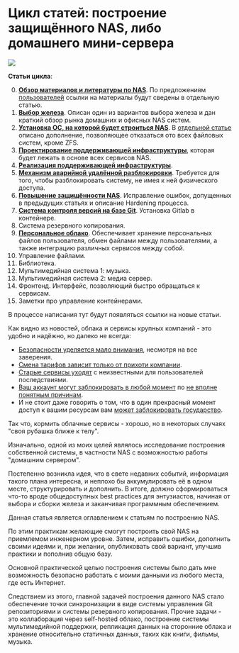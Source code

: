 # Цикл статей: построение защищённого NAS, либо домашнего мини-сервера

![](https://habrastorage.org/webt/5s/np/2a/5snp2asrc-dlhjefcfawsaurfqo.png)

**Статьи цикла**:

0. [**Обзор материалов и литературы по NAS**](https://habr.com/post/418091/). По предложениям [пользователей](https://habr.com/users/mkulesh/) ссылки на материалы будут сведены в отдельную статью.
1. [**Выбор железа**](https://habr.com/post/353012/). Описан один из вариантов выбора железа и дан краткий обзор рынка домашних и офисных NAS систем.
2. [**Установка ОС, на которой будет строиться NAS**](https://habr.com/post/351932/). В [отдельной статье](https://habr.com/post/358914/) описано дополнение, позволяющее отказаться ото всех файловых систем, кроме ZFS.
3. [**Проектирование поддерживающей инфраструктуры**](https://habr.com/post/359344/), которая будет лежать в основе всех сервисов NAS.
4. [**Реализация поддерживающей инфраструктуры**](https://habr.com/post/415779/).
5. [**Механизм аварийной удалённой разблокировки**](https://habr.com/post/419915/). Требуется для того, чтобы разблокировать систему, не имея к ней физического доступа.
6. [**Повышение защищённости NAS**](https://habr.com/post/421279/). Исправление ошибок, допущенных в предыдущих статьях и описание Hardening процесса.
7. [**Система контроля версий на базе Git**](https://habr.com/post/418883/). Установка Gitlab в контейнере.
8. Система резервного копирования.
9. [**Персональное облако**](https://habr.com/post/430970/). Обеспечивает хранение персональных файлов пользователя, обмен файлами между пользователями, а также интеграцию различных сервисов между собой.
10. Управление файлами.
11. Библиотека.
12. Мультимедийная система 1: музыка.
13. Мультимедийная система 2: медиа сервер.
14. Фронтенд. Интерфейс, позволяющий быстро обращаться к сервисам.
16. Заметки про управление контейнерами.

В процессе написания тут будут появляться ссылки на новые статьи.

<cut/>

Как видно из новостей, облака и сервисы крупных компаний - это удобно и надёжно, но далеко не всегда:

- [Безопасности уделяется мало внимания](https://habr.com/company/pt/blog/308906/), несмотря на все заверения.
- [Смена тарифов зависит только от прихоти компании](https://habr.com/post/417715/).
- [Старые сервисы уходят](https://candoru.ru/2018/05/14/proshhaj-google-drive/) с неизвестными для пользователей последствиями.
- [Ваш аккаунт могут заблокировать в любой момент](https://habr.com/post/357280/) по [не вполне понятным причинам](https://habr.com/post/372899/).
- И не стоит даже говорить о том, что в один прекрасный момент доступ к вашим ресурсам вам [может заблокировать государство](https://sohabr.net/habr/post/354018/).

Так что, кормить облачные сервисы - хорошо, но в некоторых случаях "своя рубашка ближе к телу".

Изначально, одной из моих целей являлось исследование построения собственной системы, в частности NAS с возможностью работы "домашним сервером".

Постепенно возникла идея, что в свете недавних событий, информация такого плана интересна, и неплохо бы аккумулировать её в одном месте, структурировать и дополнить.
В итоге, должно сформироваться что-то вроде общедоступных best practices для энтузиастов, начиная от выбора и сборки железа и заканчивая программным обеспечением.

Данная статья является оглавлением к статьям по построению NAS.

По этим практикам желающие смогут построить свой NAS на приемлемом инженерном уровне.
Затем, исправить ошибки, дополнить своими идеями и, при желании, опубликовать свой вариант, улучшив практики и пополнив общую базу.

Основной практической целью построения системы было дать мне возможность безопасно работать с моими данными из любого места, где есть Интернет.

Следствием из этого, главной задачей построения данного NAS стало обеспечение точки синхронизации в виде системы управления Git репозиториями и системы резервного копирования.
Прочие задачи - это коллаборация через self-hosted облако, построение системы мультимедийной поддержки, репликация данных на сторонние облака и хранение относительно статичных данных, таких как книги, фильмы, музыка.
